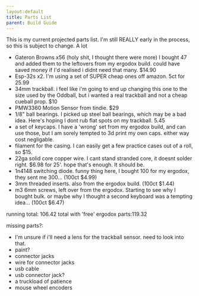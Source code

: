 ```yaml
---
layout:default
title: Parts List
parent: Build Guide
---
```


This is my current projected parts list. I'm still REALLY early in the process, so this is subject to change. A lot

- Gateron Browns x56 (holy shit, I thought there were more) I bought 47 and added them to the leftovers from my ergodox build. could have saved money if I'd realised i didnt need that many. $14.90
- Esp-32s x2. I'm using a set of SUPER cheap ones off amazon. 5ct for 25.99
- 34mm trackball. i feel like i'm going to end up changing this one to the size used by the Oddball, but i wanted a real trackball and not a cheap cueball prop. $10
- PMW3360 Motion Sensor from tindie. $29
- 1/8" ball bearings. I picked up steel ball bearings, which may be a bad idea. Here's hoping I dont rub flat spots on my trackball. 5.45
- a set of keycaps. I have a 'wrong' set from my ergodox build, and can use those, but I am sorely tempted to 3d print my own caps. either way cost negligable. 
- filament for the casing. I can easily get a few practice cases out of a roll, so $15. 
- 22ga solid core copper wire.  I cant stand stranded core, it doesnt solder right. $6.98 for 25'. hope that's enough. It should be.
- 1n4148 switching diode. funny thing here, I bought 100 for my ergodox, they sent me 300... (100ct $4.99)
- 3mm threaded inserts. also from the ergodox build. (100ct $1.44)
- m3 6mm screws, left over from the ergodox. Starting to see why I bought bulk. or maybe why I thought a second keyboard was a tempting idea... (100ct $6.47)

running total: 106.42
total with 'free' ergodox parts:119.32

missing parts?:
- I'm unsure if i'll need a lens for the trackball sensor. need to look into that.
- paint?
- connector jacks
- wire for connector jacks
- usb cable
- usb connector jack?
- a truckload of patience
- mouse wheel encoders
